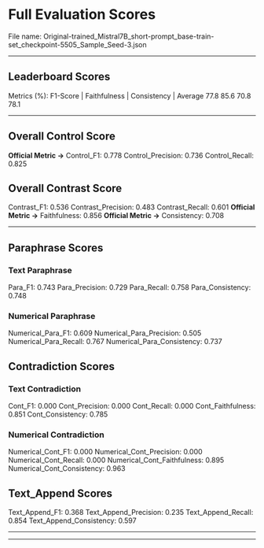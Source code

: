 # Full Evaluation Scores

File name: Original-trained_Mistral7B_short-prompt_base-train-set_checkpoint-5505_Sample_Seed-3.json


---

## Leaderboard Scores

Metrics (%): F1-Score | Faithfulness | Consistency | Average
                77.8        85.6          70.8        78.1

---

## Overall Control Score

**Official Metric ->** Control_F1: 0.778
Control_Precision: 0.736
Control_Recall: 0.825

## Overall Contrast Score

Contrast_F1: 0.536
Contrast_Precision: 0.483
Contrast_Recall: 0.601
**Official Metric ->** Faithfulness: 0.856
**Official Metric ->** Consistency: 0.708

---


## Paraphrase Scores


### Text Paraphrase

Para_F1: 0.743
Para_Precision: 0.729
Para_Recall: 0.758
Para_Consistency: 0.748


### Numerical Paraphrase

Numerical_Para_F1: 0.609
Numerical_Para_Precision: 0.505
Numerical_Para_Recall: 0.767
Numerical_Para_Consistency: 0.737


## Contradiction Scores


### Text Contradiction

Cont_F1: 0.000
Cont_Precision: 0.000
Cont_Recall: 0.000
Cont_Faithfulness: 0.851
Cont_Consistency: 0.785


### Numerical Contradiction

Numerical_Cont_F1: 0.000
Numerical_Cont_Precision: 0.000
Numerical_Cont_Recall: 0.000
Numerical_Cont_Faithfulness: 0.895
Numerical_Cont_Consistency: 0.963


## Text_Append Scores

Text_Append_F1: 0.368
Text_Append_Precision: 0.235
Text_Append_Recall: 0.854
Text_Append_Consistency: 0.597

---


---

